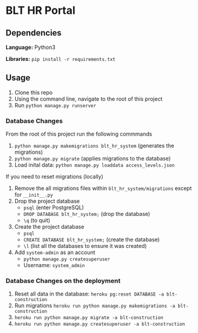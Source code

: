 # BLT HR Portal

## Dependencies

**Language:** Python3

**Libraries:** `pip install -r requirements.txt`

## Usage

1. Clone this repo
2. Using the command line, navigate to the root of this project
3. Run `python manage.py runserver`

### Database Changes

From the root of this project run the following commmands

1. `python manage.py makemigrations blt_hr_system` (generates the migrations)
2. `python manage.py migrate` (applies migrations to the database)
3. Load inital data: `python manage.py loaddata access_levels.json`

If you need to reset migrations (locally)

1. Remove the all migrations files within `blt_hr_system/migrations` except for `__init__.py`
2. Drop the project database
	- `psql` (enter PostgreSQL)
	- `DROP DATABASE blt_hr_system;` (drop the database)
	- `\q` (to quit)
3. Create the project database
	- `psql`
	- `CREATE DATABASE blt_hr_system;` (create the database)
	- `\l` (list all the databases to ensure it was created)
4.  Add `system-admin` as an account
	- `python manage.py createsuperuser`
	- Username: `system_admin`

### Database Changes on the deployment

1. Reset all data in the database: `heroku pg:reset DATABASE -a blt-construction`
2. Run migrations `heroku run python manage.py makemigrations -a blt-construction`
3. `heroku run python manage.py migrate -a blt-construction`
4. `heroku run python manage.py createsuperuser -a blt-construction`